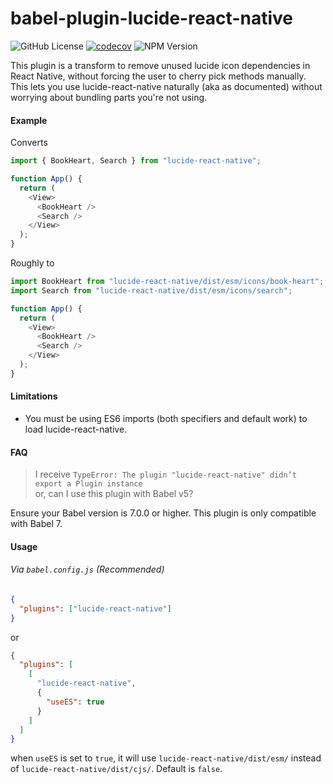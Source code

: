 # babel-plugin-lucide-react-native

![GitHub License](https://img.shields.io/github/license/WanQuanXie/babel-plugin-lucide-react-native?logo=github)
[![codecov](https://codecov.io/github/WanQuanXie/babel-plugin-lucide-react-native/graph/badge.svg?token=4X2JMZOUIS)](https://codecov.io/github/WanQuanXie/babel-plugin-lucide-react-native)
![NPM Version](https://img.shields.io/npm/v/babel-plugin-lucide-react-native?registry_uri=https%3A%2F%2Fregistry.npmjs.com&logo=npm&logoColor=%23CB3837)

This plugin is a transform to remove unused lucide icon dependencies in React Native, without forcing the user to cherry pick methods manually. This lets you use lucide-react-native naturally (aka as documented) without worrying about bundling parts you're not using.

#### Example

Converts

```js
import { BookHeart, Search } from "lucide-react-native";

function App() {
  return (
    <View>
      <BookHeart />
      <Search />
    </View>
  );
}
```

Roughly to

```js
import BookHeart from "lucide-react-native/dist/esm/icons/book-heart";
import Search from "lucide-react-native/dist/esm/icons/search";

function App() {
  return (
    <View>
      <BookHeart />
      <Search />
    </View>
  );
}
```

#### Limitations

- You must be using ES6 imports (both specifiers and default work) to load lucide-react-native.

#### FAQ

> I receive `TypeError: The plugin "lucide-react-native" didn’t export a Plugin instance`<br>
> or, can I use this plugin with Babel v5?

Ensure your Babel version is 7.0.0 or higher. This plugin is only compatible with Babel 7.

#### Usage

###### Via `babel.config.js` (Recommended)

```json
{
  "plugins": ["lucide-react-native"]
}
```

or

```json
{
  "plugins": [
    [
      "lucide-react-native",
      {
        "useES": true
      }
    ]
  ]
}
```

when `useES` is set to `true`, it will use `lucide-react-native/dist/esm/` instead of `lucide-react-native/dist/cjs/`. Default is `false`.
